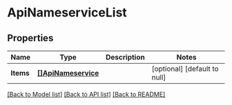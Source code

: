 # ApiNameserviceList

## Properties
Name | Type | Description | Notes
------------ | ------------- | ------------- | -------------
**Items** | [**[]ApiNameservice**](ApiNameservice.md) |  | [optional] [default to null]

[[Back to Model list]](../README.md#documentation-for-models) [[Back to API list]](../README.md#documentation-for-api-endpoints) [[Back to README]](../README.md)

